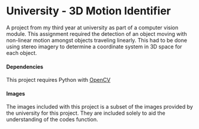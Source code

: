 # University - 3D Motion Identifier
A project from my third year at university as part of a computer vision module. This assignment required the detection of an object moving with non-linear motion amongst objects traveling linearly. This had to be done using stereo imagery to determine a coordinate system in 3D space for each object. 

#### Dependencies
This project requires Python with [OpenCV](https://opencv.org/)

#### Images
The images included with this project is a subset of the images provided by the university for this project. They are included solely to aid the understanding of the codes function.
